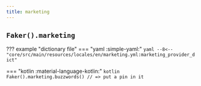 ```yaml
---
title: marketing
---
```


## `Faker().marketing`

??? example "dictionary file"
    === "yaml :simple-yaml:"
        ```yaml
        --8<-- "core/src/main/resources/locales/en/marketing.yml:marketing_provider_dict"
        ```

=== "kotlin :material-language-kotlin:"
    ```kotlin
    Faker().marketing.buzzwords() // => put a pin in it
    ```
